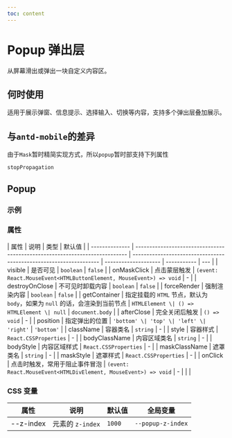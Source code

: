 ```yaml
---
toc: content
---
```


# Popup 弹出层

从屏幕滑出或弹出一块自定义内容区。

## 何时使用

适用于展示弹窗、信息提示、选择输入、切换等内容，支持多个弹出层叠加展示。

## 与`antd-mobile`的差异

由于`Mask`暂时精简实现方式，所以`popup`暂时部支持下列属性

`stopPropagation`

## Popup

### 示例

<code src="./demos/demo1.tsx"></code>

<code src="./demos/demo2.tsx"></code>

### 属性

| 属性           | 说明                                                                        | 类型                                                               | 默认值               |
| -------------- | --------------------------------------------------------------------------- | ------------------------------------------------------------------ | -------------------- | ----------- | --- |
| visible        | 是否可见                                                                    | `boolean`                                                          | `false`              |
| onMaskClick    | 点击蒙层触发                                                                | `(event: React.MouseEvent<HTMLButtonElement, MouseEvent>) => void` | -                    |
| destroyOnClose | 不可见时卸载内容                                                            | `boolean`                                                          | `false`              |
| forceRender    | 强制渲染内容                                                                | `boolean`                                                          | `false`              |
| getContainer   | 指定挂载的 `HTML` 节点，默认为 `body`，如果为 `null` 的话，会渲染到当前节点 | `HTMLElement \| () => HTMLElement \| null`                         | `document.body`      |
| afterClose     | 完全关闭后触发                                                              | `() => void`                                                       | -                    |
| position       | 指定弹出的位置                                                              | `'bottom' \| 'top' \| 'left' \| 'right'`                           | `'bottom'`           |
| className      | 容器类名                                                                    | `string`                                                           | -                    |
| style          | 容器样式                                                                    | `React.CSSProperties`                                              | -                    |
| bodyClassName  | 内容区域类名                                                                | `string`                                                           | -                    |
| bodyStyle      | 内容区域样式                                                                | `React.CSSProperties`                                              | -                    |
| maskClassName  | 遮罩类名                                                                    | `string`                                                           | -                    |
| maskStyle      | 遮罩样式                                                                    | `React.CSSProperties`                                              | -                    |
| onClick        | 点击时触发，常用于阻止事件冒泡                                              | `(event: React.MouseEvent<HTMLDivElement, MouseEvent>) => void`    | -                    |
| <!--           | stopPropagation                                                             | 阻止某些事件的冒泡                                                 | `PropagationEvent[]` | `['click']` | --> |

### CSS 变量

| 属性      | 说明             | 默认值 | 全局变量          |
| --------- | ---------------- | ------ | ----------------- |
| --z-index | 元素的 `z-index` | `1000` | `--popup-z-index` |
